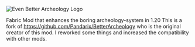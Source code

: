 ![Even Better Archeology Logo](https://i.imgur.com/8CDT9W2.png)

Fabric Mod that enhances the boring archeology-system in 1.20
This is a fork of https://github.com/Pandarix/BetterArcheology who is the original creator of this mod.
I reworked some things and increased the compatibility with other mods.
